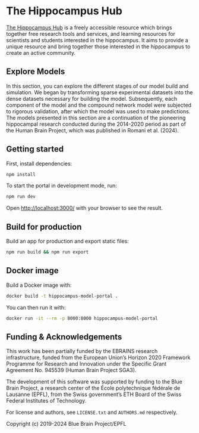 # The Hippocampus Hub

[The Hippocampus Hub](https://www.hippocampushub.eu) is a freely accessible resource which brings together free research tools and services, and learning resources for scientists and students interested in the hippocampus. It aims to provide a unique resource and bring together those interested in the hippocampus to create an active community.

## Explore Models

In this section, you can explore the different stages of our model build and simulation. We began by transforming sparse experimental datasets into the dense datasets necessary for building the model. Subsequently, each component of the model and the compound network model were subjected to rigorous validation, after which the model was used to make predictions. The models presented in this section are a continuation of the pioneering hippocampal research conducted during the 2014-2020 period as part of the Human Brain Project, which was published in Romani et al. (2024).


## Getting started

First, install dependencies:
```bash
npm install
```

To start the portal in development mode, run:

```bash
npm run dev
```

Open [http://localhost:3000/](http://localhost:3000/) with your browser to see the result.


## Build for production

Build an app for production and export static files:

```bash
npm run build && npm run export
```

## Docker image

Build a Docker image with:
```bash
docker build -t hippocampus-model-portal .
```

You can then run it with:
```bash
docker run -it --rm -p 8000:8000 hippocampus-model-portal
```
## Funding & Acknowledgements
This work has been partially funded by the EBRAINS research infrastructure, funded from the European Union’s Horizon 2020 Framework Programme for Research and Innovation under the Specific Grant Agreement No. 945539 (Human Brain Project SGA3).

The development of this software was supported by funding to the Blue Brain Project, a research center of the École polytechnique fédérale de Lausanne (EPFL), from the Swiss government’s ETH Board of the Swiss Federal Institutes of Technology.

For license and authors, see `LICENSE.txt` and `AUTHORS.md` respectively.

Copyright (c) 2019-2024 Blue Brain Project/EPFL
